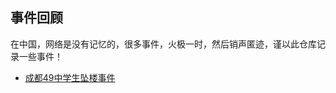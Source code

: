 ## 事件回顾

在中国，网络是没有记忆的，很多事件，火极一时，然后销声匿迹，谨以此仓库记录一些事件！

- [成都49中学生坠楼事件](https://baijiahao.baidu.com/s?id=1699352998439484224&wfr=spider&for=pc)
